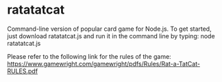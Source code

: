 # ratatatcat
Command-line version of popular card game for Node.js. To get started, just download ratatatcat.js and run it in the command line by typing: node ratatatcat.js

Please refer to the following link for the rules of the game: https://www.gamewright.com/gamewright/pdfs/Rules/Rat-a-TatCat-RULES.pdf

